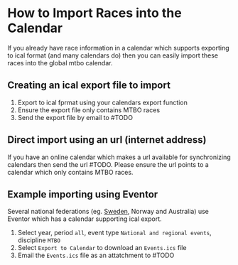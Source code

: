 # How to Import Races into the Calendar

If you already have race information in a calendar which supports exporting to ical format (and many calendars do) then you can easily import these races
into the global mtbo calendar.

## Creating an ical export file to import
1. Export to ical fprmat using your calendars export function
1. Ensure the export file only contains MTBO races
1. Send the export file by email to #TODO

## Direct import using an url (internet address)
If you have an online calendar which makes a url available for synchronizing calendars then send the url #TODO. Please ensure the url points to a calendar
which only contains MTBO races.

## Example importing using Eventor 
Several national federations (eg. [Sweden](https://eventor.orientering.se/Events), Norway and Australia) use Eventor which has a calendar supporting ical export.

1. Select year, period `all`, event type `National and regional events`, discipline `MTBO`
1. Select `Export to Calendar` to download an `Events.ics` file
1. Email the `Events.ics` file as an attatchment to #TODO


